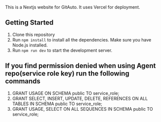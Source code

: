 This is a Nextjs website for GitAuto. It uses Vercel for deployment.

## Getting Started

1. Clone this repository
2. Run `npm install` to install all the dependencies. Make sure you have Node.js installed.
3. Run `npm run dev` to start the development server.

## If you find permission denied when using Agent repo(service role key) run the following commands

1. GRANT USAGE ON SCHEMA public TO service_role;
2. GRANT SELECT, INSERT, UPDATE, DELETE, REFERENCES ON ALL TABLES IN SCHEMA public TO service_role;
3. GRANT USAGE, SELECT ON ALL SEQUENCES IN SCHEMA public TO service_role;
